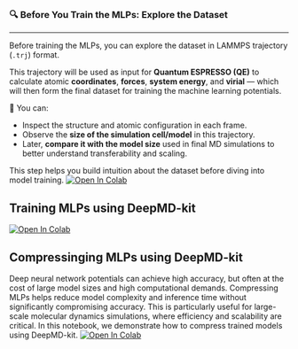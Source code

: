 ### 🔍 Before You Train the MLPs: Explore the Dataset
-----------------------------
Before training the MLPs, you can explore the dataset in LAMMPS trajectory (`.trj`) format.

This trajectory will be used as input for **Quantum ESPRESSO (QE)** to calculate atomic **coordinates**, **forces**, **system energy**, and **virial** — which will then form the final dataset for training the machine learning potentials.

📌 You can:

- Inspect the structure and atomic configuration in each frame.
- Observe the **size of the simulation cell/model** in this trajectory.
- Later, **compare it with the model size** used in final MD simulations to better understand transferability and scaling.

This step helps you build intuition about the dataset before diving into model training.
[![Open In Colab](https://colab.research.google.com/assets/colab-badge.svg)](https://colab.research.google.com/github/AMLS-PRG/AtomML-Course/blob/main/module-5/02-Training%20machine%20learning%20potential%20%28MLPs%29/check_data.ipynb)

Training MLPs using DeepMD-kit
-----------------------------

[![Open In Colab](https://colab.research.google.com/assets/colab-badge.svg)](https://colab.research.google.com/github/AMLS-PRG/AtomML-Course/blob/main/module-5/02-Training%20machine%20learning%20potential%20%28MLPs%29/training_mlps.ipynb)

Compressinging MLPs using DeepMD-kit
-----------------------------
Deep neural network potentials can achieve high accuracy, but often at the cost of large model sizes and high computational demands. Compressing MLPs helps reduce model complexity and inference time without significantly compromising accuracy. This is particularly useful for large-scale molecular dynamics simulations, where efficiency and scalability are critical. In this notebook, we demonstrate how to compress trained models using DeepMD-kit.
[![Open In Colab](https://colab.research.google.com/assets/colab-badge.svg)](https://colab.research.google.com/github/AMLS-PRG/AtomML-Course/blob/main/module-5/02-Training%20machine%20learning%20potential%20%28MLPs%29/compressing_mlps.ipynb)


